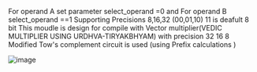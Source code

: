 For operand A set parameter select_operand =0  and For operand B select_operand ==1
Supporting Precisions 8,16,32  (00,01,10)  11 is deafult 8 bit 
This moudle is design for compile with  Vector multiplier(VEDIC MULTIPLIER USING URDHVA-TIRYAKBHYAM) with precision 32 16 8 
Modified Tow's complement circuit is used (using Prefix calculations )

![image](https://github.com/user-attachments/assets/21bb14d8-efc1-404a-8f05-d1cb8ac63457)
